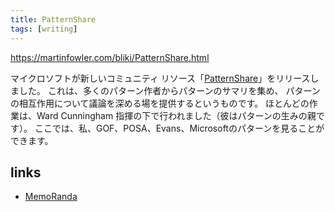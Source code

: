 ```yaml
---
title: PatternShare
tags: [writing]
---
```


https://martinfowler.com/bliki/PatternShare.html

マイクロソフトが新しいコミュニティ リソース「[PatternShare](http://patternshare.org/)」をリリースしました。
これは、多くのパターン作者からパターンのサマリを集め、
パターンの相互作用について議論を深める場を提供するというものです。
ほとんどの作業は、Ward Cunningham 指揮の下で行われました（彼はパターンの生みの親です）。
ここでは、私、GOF、POSA、Evans、Microsoftのパターンを見ることができます。

## links

* [MemoRanda](http://homepage.mac.com/keithray/blog/2005/02/05/)

